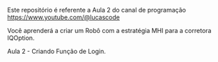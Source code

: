 Este repositório é referente a Aula 2 do canal de programação https://www.youtube.com/@lucascode

Você aprenderá a criar um Robô com a estratégia MHI para a corretora  IQOption.

Aula 2 - Criando Função de Login.
